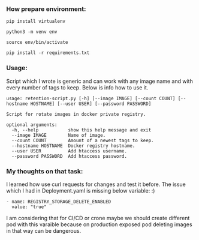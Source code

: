 ### How prepare environment:

`pip install virtualenv`

`python3 -m venv env`

`source env/bin/activate`

`pip install -r requirements.txt`

### Usage:

Script which  I wrote is generic and can work with any image name and with every number of tags to keep. Below is info how to use it.

```
usage: retention-script.py [-h] [--image IMAGE] [--count COUNT] [--hostname HOSTNAME] [--user USER] [--password PASSWORD]

Script for rotate images in docker private registry.

optional arguments:
  -h, --help           show this help message and exit
  --image IMAGE        Name of image.
  --count COUNT        Amount of a newest tags to keep.
  --hostname HOSTNAME  Docker registry hostname.
  --user USER          Add htaccess username.
  --password PASSWORD  Add htaccess password.
```

### My thoughts on that task:

I learned how use curl requests for changes and test it before. The issue which I had in Deployment.yaml is missing below variable: :)

```
- name: REGISTRY_STORAGE_DELETE_ENABLED
  value: "true"
```

I am considering that for CI/CD or crone maybe we should create different pod with this varaible because on production exposed pod deleting images in that way can be dangerous.